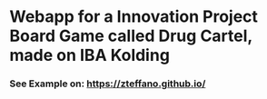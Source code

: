#  Webapp for a Innovation Project Board Game called Drug Cartel, made on IBA Kolding

### See Example on: https://zteffano.github.io/
